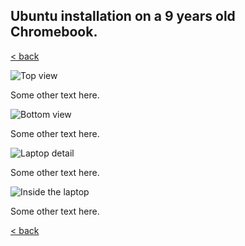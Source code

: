 ## Ubuntu installation on a 9 years old Chromebook.

[< back](https://codethepast.github.io/)


![Top view](https://codethepast.github.io/UbuntuOnChromebook/UbuntuOnChrome10.pg)

Some other text here.

![Bottom view](https://codethepast.github.io/UbuntuOnChromebook/UbuntuOnChrome11.pg)

Some other text here.

![Laptop detail](https://codethepast.github.io/UbuntuOnChromebook/UbuntuOnChrome12.pg)

Some other text here.

![Inside the laptop](https://codethepast.github.io/UbuntuOnChromebook/UbuntuOnChrome13.pg)

Some other text here.

[< back](https://codethepast.github.io/)
